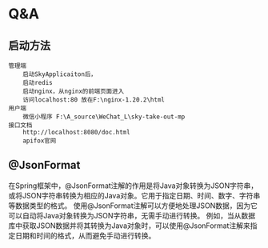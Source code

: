 # Q&A

## 启动方法
```
管理端
    启动SkyApplicaiton后，
    启动redis
    启动nginx，从nginx的前端页面进入
    访问localhost:80 放在F:\nginx-1.20.2\html
用户端
    微信小程序 F:\A_source\WeChat_L\sky-take-out-mp
接口文档
    http://localhost:8080/doc.html
    apifox官网
```

## @JsonFormat

在Spring框架中，@JsonFormat注解的作用是将Java对象转换为JSON字符串，或将JSON字符串转换为相应的Java对象。它用于指定日期、时间、数字、字符串等数据类型的格式。
使用@JsonFormat注解可以方便地处理JSON数据，因为它可以自动将Java对象转换为JSON字符串，无需手动进行转换。
例如，当从数据库中获取JSON数据并将其转换为Java对象时，可以使用@JsonFormat注解来指定日期和时间的格式，从而避免手动进行转换。
